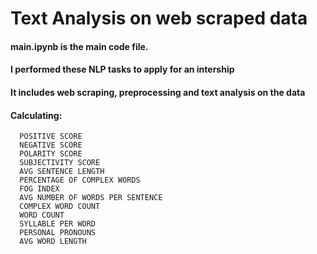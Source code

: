 # Text Analysis on web scraped data
#### main.ipynb is the main code file.
#### I performed these NLP tasks to apply for an intership 
#### It includes web scraping, preprocessing and text analysis on the data
#### Calculating:
      POSITIVE SCORE
      NEGATIVE SCORE
      POLARITY SCORE
      SUBJECTIVITY SCORE
      AVG SENTENCE LENGTH
      PERCENTAGE OF COMPLEX WORDS
      FOG INDEX
      AVG NUMBER OF WORDS PER SENTENCE
      COMPLEX WORD COUNT
      WORD COUNT
      SYLLABLE PER WORD
      PERSONAL PRONOUNS
      AVG WORD LENGTH
